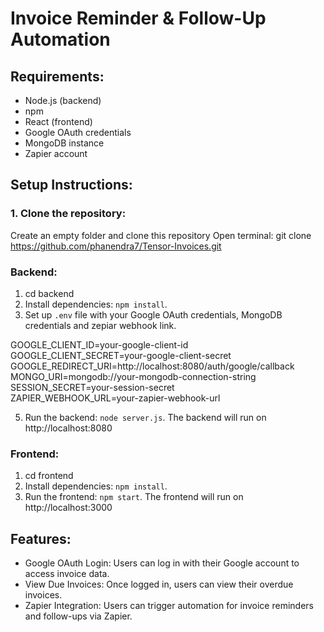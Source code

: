# Invoice Reminder & Follow-Up Automation

## Requirements:
- Node.js (backend)
- npm 
- React (frontend)
- Google OAuth credentials
- MongoDB instance
- Zapier account


## Setup Instructions:

### 1. Clone the repository:
Create an empty folder and clone this repository
Open terminal:
git clone https://github.com/phanendra7/Tensor-Invoices.git


### Backend:
1. cd backend
2. Install dependencies: `npm install`.
3. Set up `.env` file with your Google OAuth credentials, MongoDB credentials and zepiar webhook link.

GOOGLE_CLIENT_ID=your-google-client-id  
GOOGLE_CLIENT_SECRET=your-google-client-secret  
GOOGLE_REDIRECT_URI=http://localhost:8080/auth/google/callback  
MONGO_URI=mongodb://your-mongodb-connection-string  
SESSION_SECRET=your-session-secret  
ZAPIER_WEBHOOK_URL=your-zapier-webhook-url  


5. Run the backend: `node server.js`.
The backend will run on http://localhost:8080

### Frontend:
1. cd frontend
2. Install dependencies: `npm install`.
3. Run the frontend: `npm start`.
The frontend will run on http://localhost:3000

## Features:
- Google OAuth Login: Users can log in with their Google account to access invoice data.
- View Due Invoices: Once logged in, users can view their overdue invoices.
- Zapier Integration: Users can trigger automation for invoice reminders and follow-ups via Zapier.
